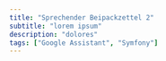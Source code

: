 ```yaml
---
title: "Sprechender Beipackzettel 2"
subtitle: "lorem ipsum"
description: "dolores"
tags: ["Google Assistant", "Symfony"]
---
```

